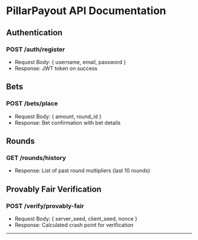 # PillarPayout API Documentation

## Authentication
### POST /auth/register
- Request Body: { username, email, password }
- Response: JWT token on success

## Bets
### POST /bets/place
- Request Body: { amount, round_id }
- Response: Bet confirmation with bet details

## Rounds
### GET /rounds/history
- Response: List of past round multipliers (last 10 rounds)

## Provably Fair Verification
### POST /verify/provably-fair
- Request Body: { server_seed, client_seed, nonce }
- Response: Calculated crash point for verification

---
